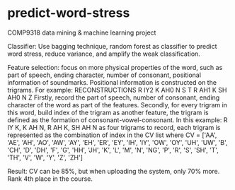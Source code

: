 # predict-word-stress
COMP9318 data mining &amp; machine learning project

Classifier:
Use bagging technique, random forest as classifier to predict word stress, reduce variance, and amplify the weak classification.

Feature selection:
focus on more physical properties of the word, such as part of speech, ending character, number of consonant, positional information of soundmarks. Positional information is constructed on the trigrams. 
For example:
RECONSTRUCTIONS
R IY2 K AH0 N S T R AH1 K SH AH0 N Z
Firstly, record the part of speech, number of consonant, ending character of the word as part of the features.
Secondly, for every trigram in this word, build index of the trigram as another feature, the trigram is defined as the formation of consonant-vowel-consonant. 
In this example:
R IY K, K AH N, R AH K, SH AH N as four trigrams to record, each trigram is represented as the combination of index in the CV list where CV = ['AA', 'AE', 'AH', 'AO', 'AW', 'AY', 'EH', 'ER', 'EY', 'IH', 'IY', 'OW', 'OY', 'UH', 'UW', 'B', 'CH', 'D', 'DH', 'F', 'G', 'HH', 'JH', 'K', 'L', 'M', 'N', 'NG', 'P', 'R', 'S', 'SH', 'T', 'TH', 'V', 'W', 'Y', 'Z', 'ZH']

Result:
CV can be 85%, but when uploading the system, only 70% more. Rank 4th place in the course.

